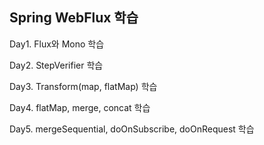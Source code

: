 ## Spring WebFlux 학습

Day1. Flux와 Mono 학습

Day2. StepVerifier 학습

Day3. Transform(map, flatMap) 학습

Day4. flatMap, merge, concat 학습

Day5. mergeSequential, doOnSubscribe, doOnRequest 학습